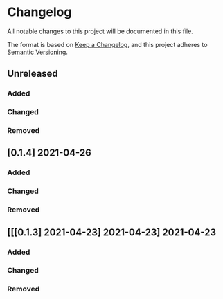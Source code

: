 # Changelog

All notable changes to this project will be documented in this file.

The format is based on [Keep a Changelog](https://keepachangelog.com/en/1.0.0/),
and this project adheres to [Semantic Versioning](https://semver.org/spec/v2.0.0.html).

## Unreleased

### Added

### Changed

### Removed


## [0.1.4] 2021-04-26

### Added

### Changed

### Removed


## [[[0.1.3] 2021-04-23] 2021-04-23] 2021-04-23

### Added

### Changed

### Removed

